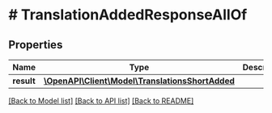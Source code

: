 # # TranslationAddedResponseAllOf

## Properties

Name | Type | Description | Notes
------------ | ------------- | ------------- | -------------
**result** | [**\OpenAPI\Client\Model\TranslationsShortAdded**](TranslationsShortAdded.md) |  | [optional]

[[Back to Model list]](../../README.md#models) [[Back to API list]](../../README.md#endpoints) [[Back to README]](../../README.md)
